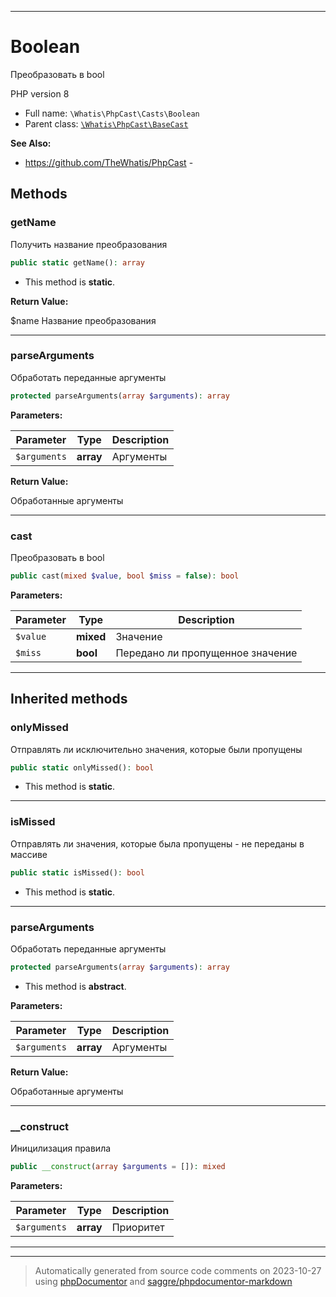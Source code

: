 ***

# Boolean

Преобразовать в bool

PHP version 8

* Full name: `\Whatis\PhpCast\Casts\Boolean`
* Parent class: [`\Whatis\PhpCast\BaseCast`](../BaseCast.md)

**See Also:**

* https://github.com/TheWhatis/PhpCast - 




## Methods


### getName

Получить название преобразования

```php
public static getName(): array
```



* This method is **static**.





**Return Value:**

$name Название преобразования



***

### parseArguments

Обработать переданные аргументы

```php
protected parseArguments(array $arguments): array
```








**Parameters:**

| Parameter | Type | Description |
|-----------|------|-------------|
| `$arguments` | **array** | Аргументы |


**Return Value:**

Обработанные аргументы



***

### cast

Преобразовать в bool

```php
public cast(mixed $value, bool $miss = false): bool
```








**Parameters:**

| Parameter | Type | Description |
|-----------|------|-------------|
| `$value` | **mixed** | Значение |
| `$miss` | **bool** | Передано ли пропущенное значение |




***


## Inherited methods


### onlyMissed

Отправлять ли исключительно значения,
которые были пропущены

```php
public static onlyMissed(): bool
```



* This method is **static**.







***

### isMissed

Отправлять ли значения, которые
была пропущены - не переданы
в массиве

```php
public static isMissed(): bool
```



* This method is **static**.







***

### parseArguments

Обработать переданные аргументы

```php
protected parseArguments(array $arguments): array
```




* This method is **abstract**.



**Parameters:**

| Parameter | Type | Description |
|-----------|------|-------------|
| `$arguments` | **array** | Аргументы |


**Return Value:**

Обработанные аргументы



***

### __construct

Иницилизация правила

```php
public __construct(array $arguments = []): mixed
```








**Parameters:**

| Parameter | Type | Description |
|-----------|------|-------------|
| `$arguments` | **array** | Приоритет |




***


***
> Automatically generated from source code comments on 2023-10-27 using [phpDocumentor](http://www.phpdoc.org/) and [saggre/phpdocumentor-markdown](https://github.com/Saggre/phpDocumentor-markdown)
